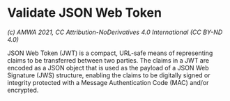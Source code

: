 
# Validate JSON Web Token
_(c) AMWA 2021, CC Attribution-NoDerivatives 4.0 International (CC BY-ND 4.0)_

JSON Web Token (JWT) is a compact, URL-safe means of representing
   claims to be transferred between two parties.  The claims in a JWT
   are encoded as a JSON object that is used as the payload of a JSON
   Web Signature (JWS) structure, enabling the claims to be digitally
   signed or integrity protected with a Message Authentication Code
   (MAC) and/or encrypted.

<!--stackedit_data:
eyJoaXN0b3J5IjpbLTE1NzE1MzM1NjRdfQ==
-->